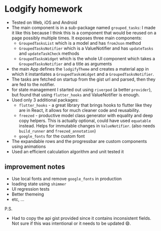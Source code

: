 # Lodgify homework

- Tested on Web, iOS and Android
- The main component is in a sub-package named `grouped_tasks`: I made it like this because I think this is a component that would be reused on a page possibly multiple times. It exposes three main components:
  - `GroupedTasksList` which is a model and has `fromJson` method
  - `GroupedTasksNotifier` which is a ValueNotifier and has `updateTasks` and `updateTaskCheck` methods
  - `GroupedTasksWidget` which is the whole UI component which takes a `GroupedTasksNotifier` and a title as arguments
- the main App defines the `lodgifyTheme` and creates a material app in which it instantiates a `GroupedTasksWidget` and a `GroupedTasksNotifier`.
- The tasks are fetched on startup from the gist url and parsed, then they are fed to the notifier.
- for state management I started out using `riverpod` (a better `provider`), but found that using `flutter_hooks` and ValueNotifier is enough.
- Used only 3 additional packages:
  - `flutter_hooks` - a great library that brings hooks to flutter like they are in React, it allows for much cleaner code and reusability.
  - `freezed` - productive model class generator with equality and deep copy helpers. This is actually optional, could have used `equatable` instead. Helps for immutable changes in `ValueNotifier`. (also needs `build_runner` and `freezed_annotation`)
  - `google_fonts` for the custom font
- The expandable rows and the progressbar are custom components using animations
- Used an efficient calculation algorithm and unit tested it

## improvement notes

- Use local fonts and remove `google_fonts` in production
- loading state using `shimmer`
- UI regression tests
- Better themeing
- etc, ...

P.S.

- Had to copy the api gist provided since it contains inconsistent fields. Not sure if this was intentional or it needs to be updated 😄.
